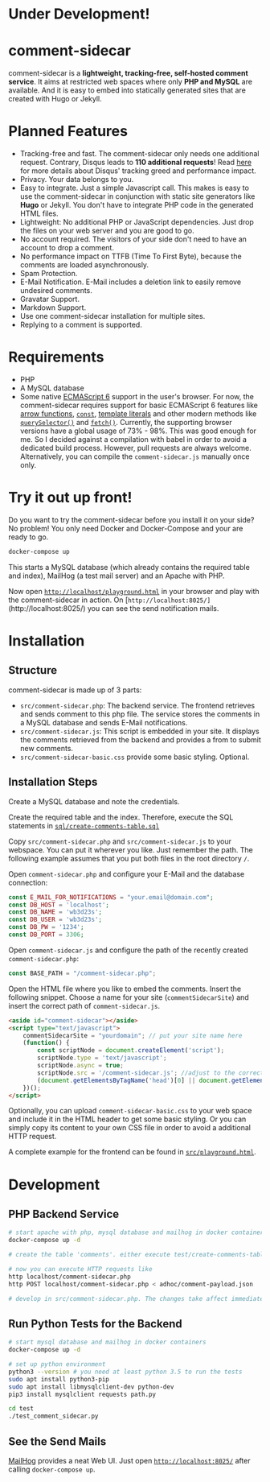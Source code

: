 # Under Development!


# comment-sidecar

comment-sidecar is a **lightweight, tracking-free, self-hosted comment service**. It aims at restricted web spaces where only **PHP and MySQL** are available. And it is easy to embed into statically generated sites that are created with Hugo or Jekyll.
  
# Planned Features

- Tracking-free and fast. The comment-sidecar only needs one additional request. Contrary, Disqus leads to **110 additional requests**! Read [here](http://donw.io/post/github-comments/) for more details about Disqus' tracking greed and performance impact.
- Privacy. Your data belongs to you.
- Easy to integrate. Just a simple Javascript call. This makes is easy to use the comment-sidecar in conjunction with static site generators like **Hugo** or Jekyll. You don't have to integrate PHP code in the generated HTML files.
- Lightweight: No additional PHP or JavaScript dependencies. Just drop the files on your web server and you are good to go.
- No account required. The visitors of your side don't need to have an account to drop a comment.
- No performance impact on TTFB (Time To First Byte), because the comments are loaded asynchronously.
- Spam Protection.
- E-Mail Notification. E-Mail includes a deletion link to easily remove undesired comments. 
- Gravatar Support.
- Markdown Support.
- Use one comment-sidecar installation for multiple sites.
- Replying to a comment is supported.

# Requirements

- PHP
- A MySQL database
- Some native [ECMAScript 6](http://es6-features.org/) support in the user's browser. For now, the comment-sidecar requires support for basic ECMAScript 6 features like [arrow functions](http://www.caniuse.com/#search=arrow), [`const`](http://www.caniuse.com/#search=const), [template literals](http://www.caniuse.com/#search=template) and other modern methods like [`querySelector()`](http://www.caniuse.com/#search=queryselector) and [`fetch()`](http://www.caniuse.com/#search=fetch). Currently, the supporting browser versions have a global usage of 73% - 98%. This was good enough for me. So I decided against a compilation with babel in order to avoid a dedicated build process. However, pull requests are always welcome. Alternatively, you can compile the `comment-sidecar.js` manually once only.

# Try it out up front!

Do you want to try the comment-sidecar before you install it on your side? No problem! You only need Docker and Docker-Compose and your are ready to go.
 
```bash
docker-compose up
```

This starts a MySQL database (which already contains the required table and index), MailHog (a test mail server) and an Apache with PHP.

Now open [`http://localhost/playground.html`](http://localhost/playground.html) in your browser and play with the comment-sidecar in action. On [`http://localhost:8025/]`(http://localhost:8025/) you can see the send notification mails.

# Installation

## Structure

comment-sidecar is made up of 3 parts:

- `src/comment-sidecar.php`: The backend service. The frontend retrieves and sends comment to this php file. The service stores the comments in a MySQL database and sends E-Mail notifications.
- `src/comment-sidecar.js`: This script is embedded in your site. It displays the comments retrieved from the backend and provides a from to submit new comments.
- `src/comment-sidecar-basic.css` provide some basic styling. Optional.

## Installation Steps 

Create a MySQL database and note the credentials. 

Create the required table and the index. Therefore, execute the SQL statements in  [`sql/create-comments-table.sql`](https://github.com/phauer/comment-sidecar/blob/master/sql/create-comments-table.sql) 

Copy `src/comment-sidecar.php` and `src/comment-sidecar.js` to your webspace. You can put it wherever you like. Just remember the path. The following example assumes that you put both files in the root directory `/`.

Open `comment-sidecar.php` and configure your E-Mail and the database connection:

```php
const E_MAIL_FOR_NOTIFICATIONS = "your.email@domain.com";
const DB_HOST = 'localhost';
const DB_NAME = 'wb3d23s';
const DB_USER = 'wb3d23s';
const DB_PW = '1234';
const DB_PORT = 3306;
```

Open `comment-sidecar.js` and configure the path of the recently created `comment-sidecar.php`:

```javascript
const BASE_PATH = "/comment-sidecar.php";
```

Open the HTML file where you like to embed the comments. Insert the following snippet. Choose a name for your site (`commentSidecarSite`) and insert the correct path of `comment-sidecar.js`.

```html
<aside id="comment-sidecar"></aside>
<script type="text/javascript">
    commentSidecarSite = "yourdomain"; // put your site name here 
    (function() {
        const scriptNode = document.createElement('script');
        scriptNode.type = 'text/javascript';
        scriptNode.async = true;
        scriptNode.src = '/comment-sidecar.js'; //adjust to the correct path
        (document.getElementsByTagName('head')[0] || document.getElementsByTagName('body')[0]).appendChild(scriptNode);
    })();
</script>
```

Optionally, you can upload `comment-sidecar-basic.css` to your web space and include it in the HTML header to get some basic styling. Or you can simply copy its content to your own CSS file in order to avoid a additional HTTP request.

A complete example for the frontend can be found in [`src/playground.html`](https://github.com/phauer/comment-sidecar/blob/master/src/playground.html).  

# Development

## PHP Backend Service

```bash
# start apache with php, mysql database and mailhog in docker containers
docker-compose up -d

# create the table 'comments'. either execute test/create-comments-table.sql manually or execute the tests (see below)

# now you can execute HTTP requests like
http localhost/comment-sidecar.php
http POST localhost/comment-sidecar.php < adhoc/comment-payload.json

# develop in src/comment-sidecar.php. The changes take affect immediately. 
```

## Run Python Tests for the Backend

```bash
# start mysql database and mailhog in docker containers
docker-compose up -d

# set up python environment
python3 --version # you need at least python 3.5 to run the tests
sudo apt install python3-pip
sudo apt install libmysqlclient-dev python-dev 
pip3 install mysqlclient requests path.py

cd test
./test_comment_sidecar.py
```

## See the Send Mails

[MailHog](https://github.com/mailhog/MailHog) provides a neat Web UI. Just open [`http://localhost:8025/`](http://localhost:8025/) after calling `docker-compose up`.